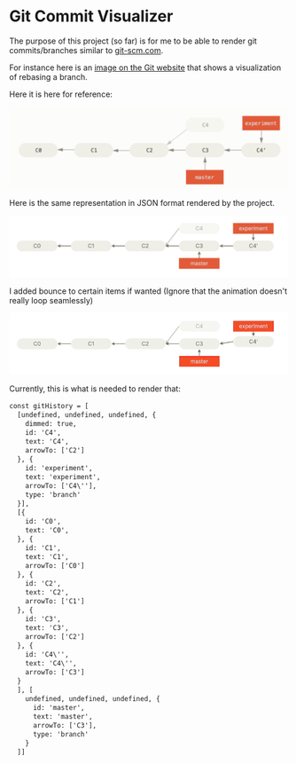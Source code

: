# Git Commit Visualizer

The purpose of this project (so far) is for me to be able to render git commits/branches similar to [git-scm.com](https://git-scm.com).

For instance here is an [image on the Git website](https://git-scm.com/book/en/v2/Git-Branching-Rebasing) that shows a visualization of rebasing a branch.

Here it is here for reference:

![Git website showing rebase in image format](./docs/git-scm-rebase-image.png)

Here is the same representation in JSON format rendered by the project.

![Project showing visualization of rebase](./docs/git-visualizer-rebase-example.png)

I added bounce to certain items if wanted (Ignore that the animation doesn't really loop seamlessly)

![Project showing visualization of rebase with bounce](./docs/git-visualizer-rebase-example-bounce.gif)


Currently, this is what is needed to render that:

```tsx
const gitHistory = [
  [undefined, undefined, undefined, {
    dimmed: true,
    id: 'C4',
    text: 'C4',
    arrowTo: ['C2']
  }, {
    id: 'experiment',
    text: 'experiment',
    arrowTo: ['C4\''],
    type: 'branch'
  }],
  [{
    id: 'C0',
    text: 'C0',
  }, {
    id: 'C1',
    text: 'C1',
    arrowTo: ['C0']
  }, {
    id: 'C2',
    text: 'C2',
    arrowTo: ['C1']
  }, {
    id: 'C3',
    text: 'C3',
    arrowTo: ['C2']
  }, {
    id: 'C4\'',
    text: 'C4\'',
    arrowTo: ['C3']
  }
  ], [
    undefined, undefined, undefined, {
      id: 'master',
      text: 'master',
      arrowTo: ['C3'],
      type: 'branch'
    }
  ]]
```
